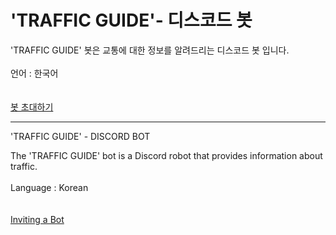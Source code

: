 # 'TRAFFIC GUIDE'- 디스코드 봇

'TRAFFIC GUIDE' 봇은 교통에 대한 정보를 알려드리는 디스코드 봇 입니다.
<br><br>언어 : 한국어
<br><br><br>[봇 초대하기](https://discordapp.com/oauth2/authorize?client_id=687505365973073950&permissions=0&scope=bot)

--------------------------------------------------------------------------

'TRAFFIC GUIDE' - DISCORD BOT

The 'TRAFFIC GUIDE' bot is a Discord robot that provides information about traffic.
<br><br>Language : Korean
<br><br><br>[Inviting a Bot](https://discordapp.com/oauth2/authorize?client_id=687505365973073950&permissions=0&scope=bot)
